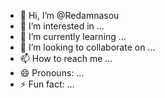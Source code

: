 - 👋 Hi, I’m @Redamnasou
- 👀 I’m interested in ...
- 🌱 I’m currently learning ...
- 💞️ I’m looking to collaborate on ...
- 📫 How to reach me ...
- 😄 Pronouns: ...
- ⚡ Fun fact: ...

<!---
Redamnasou/Redamnasou is a ✨ special ✨ repository because its `README.md` (this file) appears on your GitHub profile.
You can click the Preview link to take a look at your changes.
--->
